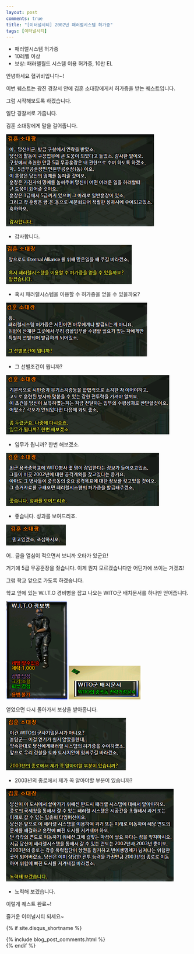 ```yaml
---
layout: post
comments: true
title: "[이터널시티] 2002년 패러럴시스템 허가증"
tags: [이터널시티]
---
```


- 패러럴시스템 허가증
- 10레벨 이상
- 보상: 패러렐월드 시스템 이용 허가증, 10만 EL

안녕하세요 혈귀비입니다~!

이번 퀘스트는 광진 경찰서 안에 김훈 소대장에게서 허가증을 받는 퀘스트입니다.

그럼 시작해보도록 하겠습니다.

일단 경찰서로 가줍니다.

김훈 소대장에게 말을 걸어줍니다.

![eternalcity](/assets/image/eternalcity/2002/2002072.PNG)

- 갑사합니다.

![eternalcity](/assets/image/eternalcity/2002/2002073.PNG)

- 혹시 패러렐시스템을 이용할 수 허가증을 얻을 수 있을까요?

![eternalcity](/assets/image/eternalcity/2002/2002074.PNG)

- 그 선별조건이 뭡니까?

![eternalcity](/assets/image/eternalcity/2002/2002075.PNG)

- 임무가 뭡니까? 한번 해보겠소.

![eternalcity](/assets/image/eternalcity/2002/2002076.PNG)

- 좋습니다. 성과를 보여드리죠.

![eternalcity](/assets/image/eternalcity/2002/2002077.PNG)

어.. 글을 열심이 적으면서 보니까 오타가 있군요!

거기에 5급 무공훈장을 줬습니다. 이게 뭔지 모르겠습니다만 어딘가에 쓰이는 거겠죠!

그럼 학교 앞으로 가도록 하겠습니다.

학교 앞에 있는 W.I.T.O 경비병을 잡고 나오는 WITO군 배치문서를 하나만 얻어줍니다.

![eternalcity](/assets/image/eternalcity/2002/2002060.PNG)
![eternalcity](/assets/image/eternalcity/2002/2002061.PNG)

얻었으면 다시 돌아가서 보상을 받아줍니다.

![eternalcity](/assets/image/eternalcity/2002/2002078.PNG)

- 2003년의 종로에서 제가 꼭 알아야할 부분이 있습니까?

![eternalcity](/assets/image/eternalcity/2002/2002079.PNG)

- 노력해 보겠습니다.

이렇게 퀘스트 완료~!

즐거운 이터널시티 되세요~

{% if site.disqus_shortname %}
<div class="comments">
  {% include blog_post_comments.html %}
</div>
{% endif %}

<div id="disqus_thread"></div>